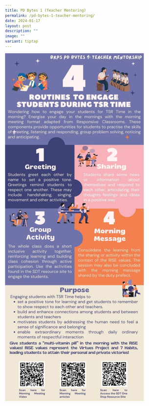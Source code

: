 ```yaml
---
title: PD Bytes 1 (Teacher Mentoring)
permalink: /pd-bytes-1-teacher-mentoring/
date: 2024-01-17
layout: post
description: ""
image: ""
variant: tiptap
---
```

<p></p>
<div class="isomer-image-wrapper">
<img style="width: 90%;" height="auto" width="100%" alt="" src="/images/2024 Photos/PD Bytes/Staff_Bulletin_PD_Bytes_1.jpg">
</div>
<p></p>